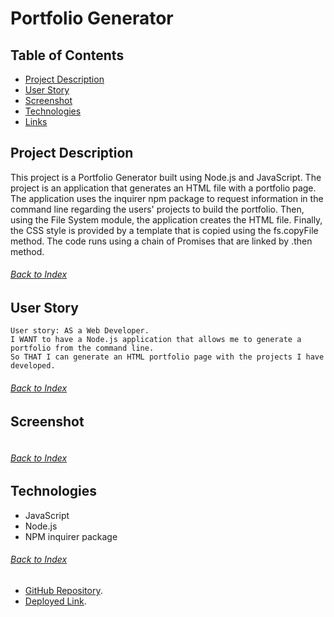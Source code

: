 # Portfolio Generator

## Table of Contents

- [Project Description](#Project-Description)
- [User Story](#User-Story)
- [Screenshot](#screenshot)
- [Technologies](#Technologies)
- [Links](#Links)


## Project Description
This project is a Portfolio Generator built using Node.js and JavaScript. The project is an application that generates an HTML file with a portfolio page. The application uses the inquirer npm package to request information in the command line regarding the users' projects to build the portfolio. Then, using the File System module, the application creates the  HTML file. Finally, the CSS style is provided by a template that is copied using the fs.copyFile method. The code runs using a chain of Promises that are linked by .then method.
###### [Back to Index](#Table-of-Contents)

## User Story
```
User story: AS a Web Developer.
I WANT to have a Node.js application that allows me to generate a portfolio from the command line.
So THAT I can generate an HTML portfolio page with the projects I have developed.
```
###### [Back to Index](#Table-of-Contents)

## Screenshot
![]()
###### [Back to Index](#Table-of-Contents)


## Technologies
- JavaScript
- Node.js
- NPM inquirer package
###### [Back to Index](#Table-of-Contents)


- [GitHub Repository](https://github.com/AlexJCturbo/portfolio-generator).
- [Deployed Link](https://alexjcturbo.github.io/portfolio-generator/).